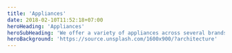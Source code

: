 ```yaml
---
title: 'Appliances'
date: 2018-02-10T11:52:18+07:00
heroHeading: 'Appliances'
heroSubHeading: 'We offer a variety of appliances across several brands for comprehensive HVAC solutions.'
heroBackground: 'https://source.unsplash.com/1600x900/?architecture'
---
```

